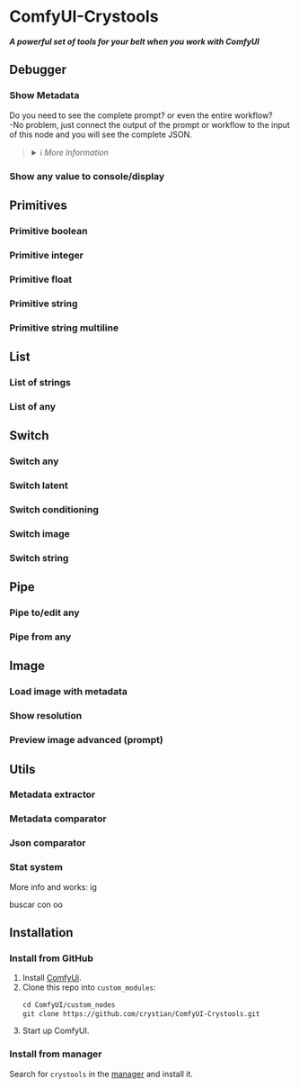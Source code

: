 # ComfyUI-Crystools

**_A powerful set of tools for your belt when you work with ComfyUI_**

## Debugger
### Show Metadata

Do you need to see the complete prompt? or even the entire workflow?  
-No problem, just connect the output of the prompt or workflow to the input of this node and you will see the complete JSON.

><details>
>    <summary>ℹ️ <i>More Information</i></summary>
>
>    With this node, you will be able to see the JSON produced from your entire prompt and workflow so that you can really know all the values (and more) of your prompt quickly without the need to open the file (PNG or JSON).
>
>    ![Show metadata](./docs/show-metadata.png)
> 
>    ![Show metadata](./docs/show-metadata2.png)
></details>



### Show any value to console/display

## Primitives
### Primitive boolean
### Primitive integer
### Primitive float
### Primitive string
### Primitive string multiline

## List
### List of strings
### List of any

## Switch
### Switch any
### Switch latent
### Switch conditioning
### Switch image
### Switch string

## Pipe
### Pipe to/edit any
### Pipe from any

## Image
### Load image with metadata
### Show resolution
### Preview image advanced (prompt)

## Utils
### Metadata extractor
### Metadata comparator
### Json comparator
### Stat system

More info and works:
ig

buscar con oo

## Installation

### Install from GitHub
1. Install [ComfyUi](https://github.com/comfyanonymous/ComfyUI).
2. Clone this repo into `custom_modules`:
    ```
    cd ComfyUI/custom_nodes
    git clone https://github.com/crystian/ComfyUI-Crystools.git
    ```
3. Start up ComfyUI.

### Install from manager

Search for `crystools` in the [manager](https://github.com/ltdrdata/ComfyUI-Manager.git) and install it.



